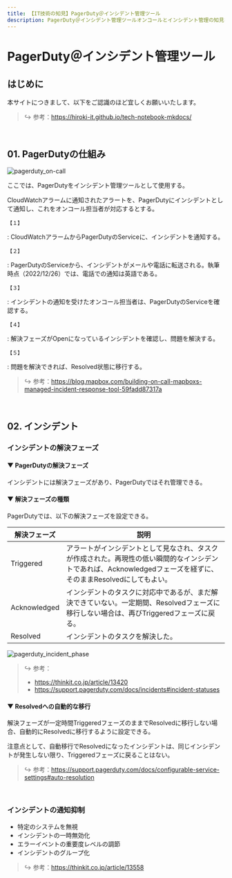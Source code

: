 ```yaml
---
title: 【IT技術の知見】PagerDuty＠インシデント管理ツール
description: PagerDuty＠インシデント管理ツールオンコールとインシデント管理の知見を記録しています。
---
```


# PagerDuty＠インシデント管理ツール

## はじめに

本サイトにつきまして、以下をご認識のほど宜しくお願いいたします。



> ↪️ 参考：https://hiroki-it.github.io/tech-notebook-mkdocs/

<br>

## 01. PagerDutyの仕組み

![pagerduty_on-call](https://raw.githubusercontent.com/hiroki-it/tech-notebook/master/images/pagerduty_on-call.png)


ここでは、PagerDutyをインシデント管理ツールとして使用する。

CloudWatchアラームに通知されたアラートを、PagerDutyにインシデントとして通知し、これをオンコール担当者が対応するとする。



```【１】```

:    CloudWatchアラームからPagerDutyのServiceに、インシデントを通知する。

```【２】```

:    PagerDutyのServiceから、インシデントがメールや電話に転送される。執筆時点（2022/12/26）では、電話での通知は英語である。

```【３】```

:    インシデントの通知を受けたオンコール担当者は、PagerDutyのServiceを確認する。

```【４】```

:    解決フェーズがOpenになっているインシデントを確認し、問題を解決する。

```【５】```

:    問題を解決できれば、Resolved状態に移行する。


> ↪️ 参考：https://blog.mapbox.com/building-on-call-mapboxs-managed-incident-response-tool-59fadd87317a


<br>

## 02. インシデント

### インシデントの解決フェーズ

#### ▼ PagerDutyの解決フェーズ

インシデントには解決フェーズがあり、PagerDutyではそれ管理できる。



#### ▼ 解決フェーズの種類

PagerDutyでは、以下の解決フェーズを設定できる。



| 解決フェーズ     | 説明                                                                                                  |
|--------------|-----------------------------------------------------------------------------------------------------|
| Triggered    | アラートがインシデントとして見なされ、タスクが作成された。再現性の低い瞬間的なインシデントであれば、Acknowledgedフェーズを経ずに、そのままResolvedにしてもよい。 |
| Acknowledged | インシデントのタスクに対応中であるが、まだ解決できていない。一定期間、Resolvedフェーズに移行しない場合は、再びTriggeredフェーズに戻る。           |
| Resolved     | インシデントのタスクを解決した。                                                                                    |

![pagerduty_incident_phase](https://raw.githubusercontent.com/hiroki-it/tech-notebook/master/images/pagerduty_incident_phase.png)


> ↪️ 参考：
>
> - https://thinkit.co.jp/article/13420
> - https://support.pagerduty.com/docs/incidents#incident-statuses

#### ▼ Resolvedへの自動的な移行

解決フェーズが一定時間TriggeredフェーズのままでResolvedに移行しない場合、自動的にResolvedに移行するように設定できる。

注意点として、自動移行でResolvedになったインシデントは、同じインシデントが発生しない限り、Triggeredフェーズに戻ることはない。



> ↪️ 参考：https://support.pagerduty.com/docs/configurable-service-settings#auto-resolution

<br>

### インシデントの通知抑制

- 特定のシステムを無視
- インシデントの一時無効化
- エラーイベントの重要度レベルの調節
- インシデントのグループ化

> ↪️ 参考：https://thinkit.co.jp/article/13558

<br>
